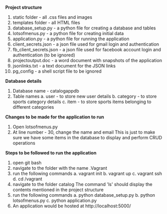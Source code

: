 **Project structure**
1. static folder - all .css files and images
2. templates folder - all HTML files
3. database_setup.py - a python file for creating a database and tables
4. lotsofmenus.py - a python file for creating initial data
5. application.py - a python file for running the application
6. client_secrets.json - a json file used for gmail login and authentication
7. fb_client_secrets.json - a json file used for facebook account login and authentication (to be ignored)
8. projectoutput.doc - a word document with snapshots of the application
9. jsonlinks.txt - a text document for the JSON links
10. pg_config - a shell script file to be ignored

**Database details**
1. Database name - catalogappdb
2. Table names
    a. user - to store new user details
    b. category - to store sports category details
    c. item - to store sports items belonging to different categories

**Changes to be made for the application to run**
1. Open lotsofmenus.py
2. At line number - 30, change the name and email
    This is just to make sure we have some items in the database to display and perform CRUD operations

**Steps to be followed to run the application**
1. open git bash
2. navigate to the folder with the name .Vagrant
3. run the following commands
    a. vagrant init
    b. vagrant up
    c. vagrant ssh
    d. cd /vagrant
4. navigate to the folder catalog
    The command 'ls' should display the contents mentioned in the project structure
5. run the following commands
    a. python database_setup.py
    b. python lotsofmenus.py
    c. python application.py
6. An application would be hosted at http://localhost:5000/


